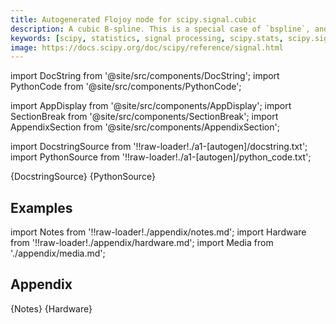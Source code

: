 ```yaml
---
title: Autogenerated Flojoy node for scipy.signal.cubic
description: A cubic B-spline. This is a special case of `bspline`, and equivalent to ``bspline(x, 3)``.
keywords: [scipy, statistics, signal processing, scipy.stats, scipy.signal, scipy.signal.cubic]
image: https://docs.scipy.org/doc/scipy/reference/signal.html
---
```


[//]: # (Custom component imports)

import DocString from '@site/src/components/DocString';
import PythonCode from '@site/src/components/PythonCode';

import AppDisplay from '@site/src/components/AppDisplay';
import SectionBreak from '@site/src/components/SectionBreak';
import AppendixSection from '@site/src/components/AppendixSection';

[//]: # (Docstring)

import DocstringSource from '!!raw-loader!./a1-[autogen]/docstring.txt';
import PythonSource from '!!raw-loader!./a1-[autogen]/python_code.txt';


<DocString>{DocstringSource}</DocString>
<PythonCode GLink='SCIPY/signal/CUBIC/CUBIC.py'>{PythonSource}</PythonCode>


<SectionBreak />

    

[//]: # (Examples)

## Examples

<AppDisplay 
  GLink='SCIPY/signal/CUBIC'
  nodeLabel='CUBIC'>
</AppDisplay>

<SectionBreak />

    

[//]: # (Appendix)

import Notes from '!!raw-loader!./appendix/notes.md';
import Hardware from '!!raw-loader!./appendix/hardware.md';
import Media from './appendix/media.md';

## Appendix

<AppendixSection index={0} folderPath='nodes/SCIPY/signal/CUBIC/appendix/'>{Notes}</AppendixSection>
<AppendixSection index={1} folderPath='nodes/SCIPY/signal/CUBIC/appendix/'>{Hardware}</AppendixSection>
<AppendixSection index={2} folderPath='nodes/SCIPY/signal/CUBIC/appendix/'><Media/></AppendixSection>


